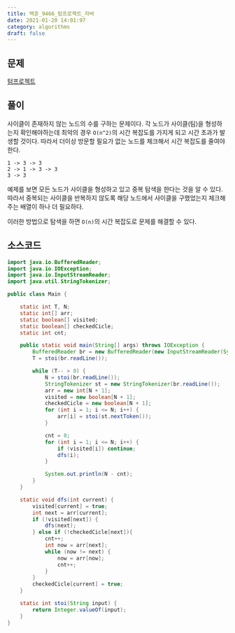 ```yaml
---
title: 백준_9466_텀프로젝트_자바
date: 2021-01-20 14:01:97
category: algorithms
draft: false
---
```


## 문제
[텀프로젝트](https://www.acmicpc.net/problem/9466)


## 풀이
사이클이 존재하지 않는 노드의 수를 구하는 문제이다. 각 노드가 사이클(팀)을 형성하는지 확인해야하는데 최악의 경우 `O(n^2)`의 시간 복잡도를 가지게 되고 시간 초과가 발생할 것이다. 따라서 더이상 방문할 필요가 없는 노드를 체크해서 시간 복잡도를 줄여야한다.

```
1 -> 3 -> 3
2 -> 1 -> 3 -> 3
3 -> 3
```

예제를 보면 모든 노드가 사이클을 형성하고 있고 중복 탐색을 한다는 것을 알 수 있다. 따라서 중복되는 사이클을 반복하지 않도록 해당 노드에서 사이클을 구했었는지 체크해주는 배열이 하나 더 필요하다. 

이러한 방법으로 탐색을 하면 `O(n)`의 시간 복잡도로 문제를 해결할 수 있다.


## 소스코드

```java
import java.io.BufferedReader;
import java.io.IOException;
import java.io.InputStreamReader;
import java.util.StringTokenizer;

public class Main {

    static int T, N;
    static int[] arr;
    static boolean[] visited;
    static boolean[] checkedCicle;
    static int cnt;

    public static void main(String[] args) throws IOException {
        BufferedReader br = new BufferedReader(new InputStreamReader(System.in));
        T = stoi(br.readLine());

        while (T-- > 0) {
            N = stoi(br.readLine());
            StringTokenizer st = new StringTokenizer(br.readLine());
            arr = new int[N + 1];
            visited = new boolean[N + 1];
            checkedCicle = new boolean[N + 1];
            for (int i = 1; i <= N; i++) {
                arr[i] = stoi(st.nextToken());
            }

            cnt = 0;
            for (int i = 1; i <= N; i++) {
                if (visited[i]) continue;
                dfs(i);
            }

            System.out.println(N - cnt);
        }
    }

    static void dfs(int current) {
        visited[current] = true;
        int next = arr[current];
        if (!visited[next]) {
            dfs(next);
        } else if (!checkedCicle[next]){
            cnt++;
            int now = arr[next];
            while (now != next) {
                now = arr[now];
                cnt++;
            }
        }
        checkedCicle[current] = true;
    }

    static int stoi(String input) {
        return Integer.valueOf(input);
    }
}

```